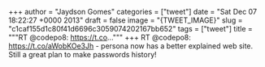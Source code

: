 
+++
author = "Jaydson Gomes"
categories = ["tweet"]
date = "Sat Dec 07 18:22:27 +0000 2013"
draft = false
image = "{TWEET_IMAGE}"
slug = "c1caf155d1c80f41d6696c3059074202167bb652"
tags = ["tweet"]
title = """RT @codepo8: https://t.co..."""
+++
RT @codepo8: https://t.co/aWobKOe3Jh - persona now has a better explained web site. Still a great plan to make passwords history!
